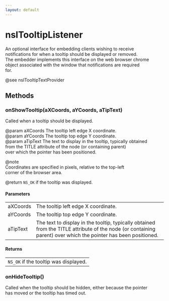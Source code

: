 ```yaml
---
layout: default
---
```


# nsITooltipListener #
  
An optional interface for embedding clients wishing to receive  
notifications for when a tooltip should be displayed or removed.  
The embedder implements this interface on the web browser chrome  
object associated with the window that notifications are required  
for.  
  
@see nsITooltipTextProvider  
  

## Methods ##

### onShowTooltip(aXCoords, aYCoords, aTipText) ###
  
Called when a tooltip should be displayed.  
  
@param aXCoords The tooltip left edge X coordinate.  
@param aYCoords The tooltip top edge Y coordinate.  
@param aTipText The text to display in the tooltip, typically obtained  
       from the TITLE attribute of the node (or containing parent)  
       over which the pointer has been positioned.  
  
@note  
Coordinates are specified in pixels, relative to the top-left  
corner of the browser area.  
  
@return <code>NS_OK</code> if the tooltip was displayed.  
  

#### Parameters ####

<table>

<tr>
<td>aXCoords</td>
<td>The tooltip left edge X coordinate.  
</td>
</tr>

<tr>
<td>aYCoords</td>
<td>The tooltip top edge Y coordinate.  
</td>
</tr>

<tr>
<td>aTipText</td>
<td>The text to display in the tooltip, typically obtained  
       from the TITLE attribute of the node (or containing parent)  
       over which the pointer has been positioned.  
</td>
</tr>

</table>

#### Returns ####

<table>

<tr>
<td><code>NS_OK</code> if the tooltip was displayed.  
</td>
</tr>

</table>

### onHideTooltip() ###
  
Called when the tooltip should be hidden, either because the pointer  
has moved or the tooltip has timed out.  
  
